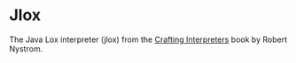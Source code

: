 # Jlox
The Java Lox interpreter (jlox) from the [Crafting Interpreters](http://craftinginterpreters.com/) book by Robert Nystrom.
